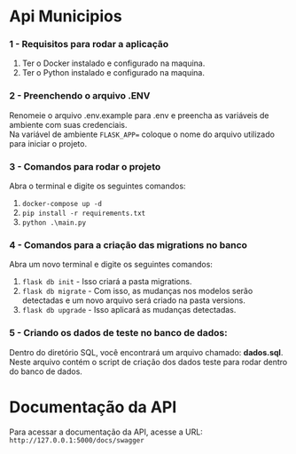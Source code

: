 # Api Municipios
### 1 - Requisitos para rodar a aplicação
  1. Ter o Docker instalado e configurado na maquina.
  2. Ter o Python instalado e configurado na maquina.
  
### 2 - Preenchendo o arquivo .ENV
Renomeie o arquivo .env.example para .env e preencha as variáveis de ambiente com suas credenciais.<br/>
Na variável de ambiente `FLASK_APP=` coloque o nome do arquivo utilizado para iniciar o projeto.<br/>

### 3 - Comandos para rodar o projeto
Abra o terminal e digite os seguintes comandos:
  1. `docker-compose up -d`
  2. `pip install -r requirements.txt`
  3. `python .\main.py`
  
### 4 - Comandos para a criação das migrations no banco
  Abra um novo terminal e digite os seguintes comandos:
  1. `flask db init` - Isso criará a pasta migrations.
  2. `flask db migrate` - Com isso, as mudanças nos modelos serão detectadas e um novo arquivo será criado na pasta versions.
  3. `flask db upgrade` - Isso aplicará as mudanças detectadas.
  
### 5 - Criando os dados de teste no banco de dados:
  Dentro do diretório SQL, você encontrará um arquivo chamado: <b>dados.sql</b>.<br/>
  Neste arquivo contém o script de criação dos dados teste para rodar dentro do banco de dados.

# Documentação da API
Para acessar a documentação da API, acesse a URL: `http://127.0.0.1:5000/docs/swagger`
